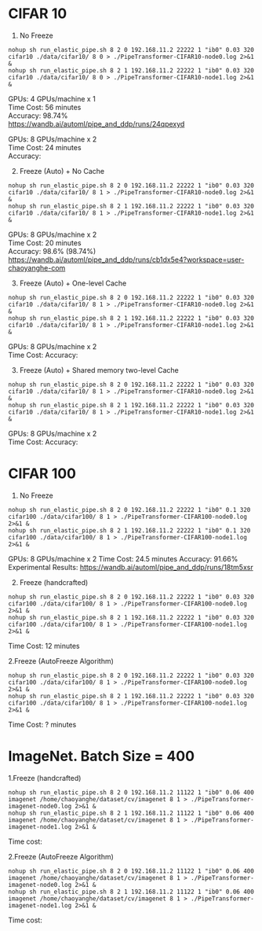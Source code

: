 # CIFAR 10

1. No Freeze
```
nohup sh run_elastic_pipe.sh 8 2 0 192.168.11.2 22222 1 "ib0" 0.03 320 cifar10 ./data/cifar10/ 8 0 > ./PipeTransformer-CIFAR10-node0.log 2>&1 &
nohup sh run_elastic_pipe.sh 8 2 1 192.168.11.2 22222 1 "ib0" 0.03 320 cifar10 ./data/cifar10/ 8 0 > ./PipeTransformer-CIFAR10-node1.log 2>&1 &
```
GPUs: 4 GPUs/machine x 1 \
Time Cost: 56 minutes \
Accuracy: 98.74% \
https://wandb.ai/automl/pipe_and_ddp/runs/24qpexyd 

GPUs: 8 GPUs/machine x 2 \
Time Cost: 24 minutes \
Accuracy: 

2. Freeze (Auto) + No Cache
```
nohup sh run_elastic_pipe.sh 8 2 0 192.168.11.2 22222 1 "ib0" 0.03 320 cifar10 ./data/cifar10/ 8 1 > ./PipeTransformer-CIFAR10-node0.log 2>&1 &
nohup sh run_elastic_pipe.sh 8 2 1 192.168.11.2 22222 1 "ib0" 0.03 320 cifar10 ./data/cifar10/ 8 1 > ./PipeTransformer-CIFAR10-node1.log 2>&1 &
```
GPUs: 8 GPUs/machine x 2 \
Time Cost: 20 minutes \
Accuracy: 98.6% (98.74%) \
https://wandb.ai/automl/pipe_and_ddp/runs/cb1dx5e4?workspace=user-chaoyanghe-com



3. Freeze (Auto) + One-level Cache
```
nohup sh run_elastic_pipe.sh 8 2 0 192.168.11.2 22222 1 "ib0" 0.03 320 cifar10 ./data/cifar10/ 8 1 > ./PipeTransformer-CIFAR10-node0.log 2>&1 &
nohup sh run_elastic_pipe.sh 8 2 1 192.168.11.2 22222 1 "ib0" 0.03 320 cifar10 ./data/cifar10/ 8 1 > ./PipeTransformer-CIFAR10-node1.log 2>&1 &
```
GPUs: 8 GPUs/machine x 2 \
Time Cost: 
Accuracy: 

3. Freeze (Auto) + Shared memory two-level Cache
```
nohup sh run_elastic_pipe.sh 8 2 0 192.168.11.2 22222 1 "ib0" 0.03 320 cifar10 ./data/cifar10/ 8 1 > ./PipeTransformer-CIFAR10-node0.log 2>&1 &
nohup sh run_elastic_pipe.sh 8 2 1 192.168.11.2 22222 1 "ib0" 0.03 320 cifar10 ./data/cifar10/ 8 1 > ./PipeTransformer-CIFAR10-node1.log 2>&1 &
```
GPUs: 8 GPUs/machine x 2 \
Time Cost: 
Accuracy: 

# CIFAR 100
1. No Freeze
```
nohup sh run_elastic_pipe.sh 8 2 0 192.168.11.2 22222 1 "ib0" 0.1 320 cifar100 ./data/cifar100/ 8 1 > ./PipeTransformer-CIFAR100-node0.log 2>&1 &
nohup sh run_elastic_pipe.sh 8 2 1 192.168.11.2 22222 1 "ib0" 0.1 320 cifar100 ./data/cifar100/ 8 1 > ./PipeTransformer-CIFAR100-node1.log 2>&1 &
```
GPUs: 8 GPUs/machine x 2
Time Cost: 24.5 minutes
Accuracy: 91.66%
Experimental Results: https://wandb.ai/automl/pipe_and_ddp/runs/18tm5xsr

2. Freeze (handcrafted)
```
nohup sh run_elastic_pipe.sh 8 2 0 192.168.11.2 22222 1 "ib0" 0.03 320 cifar100 ./data/cifar100/ 8 1 > ./PipeTransformer-CIFAR100-node0.log 2>&1 &
nohup sh run_elastic_pipe.sh 8 2 1 192.168.11.2 22222 1 "ib0" 0.03 320 cifar100 ./data/cifar100/ 8 1 > ./PipeTransformer-CIFAR100-node1.log 2>&1 &
```
Time Cost: 12 minutes


2.Freeze (AutoFreeze Algorithm)
```
nohup sh run_elastic_pipe.sh 8 2 0 192.168.11.2 22222 1 "ib0" 0.03 320 cifar100 ./data/cifar100/ 8 1 > ./PipeTransformer-CIFAR100-node0.log 2>&1 &
nohup sh run_elastic_pipe.sh 8 2 1 192.168.11.2 22222 1 "ib0" 0.03 320 cifar100 ./data/cifar100/ 8 1 > ./PipeTransformer-CIFAR100-node1.log 2>&1 &
```
Time Cost: ? minutes

# ImageNet. Batch Size = 400

1.Freeze (handcrafted)
```
nohup sh run_elastic_pipe.sh 8 2 0 192.168.11.2 11122 1 "ib0" 0.06 400 imagenet /home/chaoyanghe/dataset/cv/imagenet 8 1 > ./PipeTransformer-imagenet-node0.log 2>&1 &
nohup sh run_elastic_pipe.sh 8 2 1 192.168.11.2 11122 1 "ib0" 0.06 400 imagenet /home/chaoyanghe/dataset/cv/imagenet 8 1 > ./PipeTransformer-imagenet-node1.log 2>&1 &

```
Time cost: 

2.Freeze (AutoFreeze Algorithm)
```
nohup sh run_elastic_pipe.sh 8 2 0 192.168.11.2 11122 1 "ib0" 0.06 400 imagenet /home/chaoyanghe/dataset/cv/imagenet 8 1 > ./PipeTransformer-imagenet-node0.log 2>&1 &
nohup sh run_elastic_pipe.sh 8 2 1 192.168.11.2 11122 1 "ib0" 0.06 400 imagenet /home/chaoyanghe/dataset/cv/imagenet 8 1 > ./PipeTransformer-imagenet-node1.log 2>&1 &
```
Time cost: